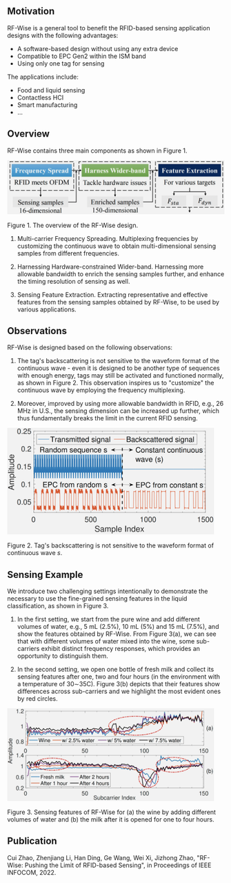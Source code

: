 ## Motivation
RF-Wise is a general tool to benefit the RFID-based sensing application designs with the following advantages:
* A software-based design without using any extra device
* Compatible to EPC Gen2 within the ISM band
* Using only one tag for sensing

The applications include:
* Food and liquid sensing
* Contactless HCI
* Smart manufacturing
* ...

## Overview
RF-Wise contains three main components as shown in Figure 1.

<img src="pic/fig1.jpg?raw=true" alt="fig1.jpg" width="560">

Figure 1. The overview of the RF-Wise design.

1) Multi-carrier Frequency Spreading. Multiplexing frequencies by customizing the continuous wave to obtain multi-dimensional sensing samples from different frequencies.

2) Harnessing Hardware-constrained Wider-band. Harnessing more allowable bandwidth to enrich the sensing samples further, and enhance the timing resolution of sensing as well.

3) Sensing Feature Extraction. Extracting representative and effective features from the sensing samples obtained by RF-Wise, to be used by various applications.

## Observations
RF-Wise is designed based on the following observations:

1) The tag's backscattering is not sensitive to the waveform format of the continuous wave - even it is designed to be another type of sequences with enough energy, tags may still be activated and functioned normally, as shown in Figure 2. This observation inspires us to "customize" the continuous wave by employing the frequency multiplexing.

2) Moreover, improved by using more allowable bandwidth in RFID, e.g., 26 MHz in U.S., the sensing dimension can be increased up further, which thus fundamentally breaks the limit in the current RFID sensing.

<img src="pic/fig2.jpg?raw=true" alt="fig2.jpg" width="480">

Figure 2. Tag's backscattering is not sensitive to the waveform format of continuous wave _s_.

## Sensing Example
We introduce two challenging settings intentionally to demonstrate the necessary to use the fine-grained sensing features in the liquid classification, as shown in Figure 3.

1) In the first setting, we start from the pure wine and add different volumes of water, e.g., 5 mL (2.5%), 10 mL (5%) and 15 mL (7.5%), and show the features obtained by RF-Wise. From Figure 3(a), we can see that with different volumes of water mixed into the wine, some sub-carriers exhibit distinct frequency responses, which provides an opportunity to distinguish them.

2) In the second setting, we open one bottle of fresh milk and collect its sensing features after one, two and four hours (in the environment with a temperature of 30∼35C). Figure 3(b) depicts that their features show differences across sub-carriers and we highlight the most evident ones by red circles. 

<img src="pic/fig3.jpg?raw=true" alt="fig3.jpg" width="480">

Figure 3. Sensing features of RF-Wise for (a) the wine by adding different volumes of water and (b) the milk after it is opened for one to four hours.

## Publication
Cui Zhao, Zhenjiang Li, Han Ding, Ge Wang, Wei Xi, Jizhong Zhao, "RF-Wise: Pushing the Limit of RFID-based Sensing", in Proceedings of IEEE INFOCOM, 2022.
